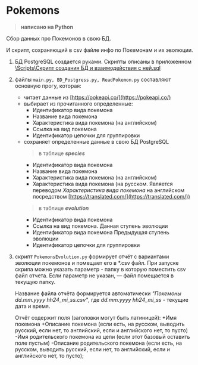 # Pokemons

>**написано на Python**

Сбор данных про Покемонов в свою БД.

И скрипт, сохраняющий в csv файле инфо по Покемонам и их эволюции.

1. БД PostgreSQL создается руками. Скрипты описаны в приложенном [\\Scripts\Скрипт создания БД и взаимодействия с ней.sql](https://github.com/white-gray/Pokemons/blob/main/Scripts/%D0%A1%D0%BA%D1%80%D0%B8%D0%BF%D1%82%20%D1%81%D0%BE%D0%B7%D0%B4%D0%B0%D0%BD%D0%B8%D1%8F%20%D0%91%D0%94%20%D0%B8%20%D0%B2%D0%B7%D0%B0%D0%B8%D0%BC%D0%BE%D0%B4%D0%B5%D0%B9%D1%81%D1%82%D0%B2%D0%B8%D1%8F%20%D1%81%20%D0%BD%D0%B5%D0%B9.sql)
2. файлы ```main.py, BD_Postgress.py, ReadPokemon.py``` составляют основную прогу, которая:
   * читает данные из [https://pokeapi.co/](https://pokeapi.co/)
   * выбирает из прочитанного определенные:
     + Идентификатор вида покемона
     + Название вида покемона
     + Характеристика вида покемона (на английском)
     + Ссылка на вид покемона
     + Идентификатор цепочки для группировки
   * сохраняет определенные данные в свою БД PostgreSQL
     >в таблице ***species***
     + Идентификатор вида покемона
     + Название вида покемона
     + Характеристика вида покемона (на английском)
     + Характеристика вида покемона (на русском. Является переводом _Характеристика вида покемона_ на английском посредством [https://translated.com/](https://translated.com/))
     >в таблице ***evolution***
     + Идентификатор вида покемона
     + Ссылка на вид покемона. Данная ступень эволюции
     + Идентификатор вида покемона Предыдущая ступень эволюции
     + Идентификатор цепочки для группировки
3. скрипт ```PokemonsEvolution.py``` формирует отчёт с вариантами эволюции покемонов и помещает его в *.csv файл.
    При запуске скрипа можно указать параметр - папку в которую поместить csv файл отчета. Если параметр не указан, — файл помещается в текущую папку.
    
    Название файла отчёта формируется автоматически _"Покемоны dd.mm.yyyy hh24_mi_ss.csv"_, где _dd.mm.yyyy hh24_mi_ss_ - текущие дата и время.
  
    Отчёт содержит поля (заголовки могут быть латиницей):
    +Имя покемона
    +Описание покемона (если есть, на русском, выводить русский, если нет, то английский, если и английского нет, то пусто)
    -Имя родительского покемона из цепи (если этот базовый оставить поле пустым)
    -Описание родительского покемона (если есть, на русском, выводить русский, если нет, то английский, если и английского нет, то пусто);